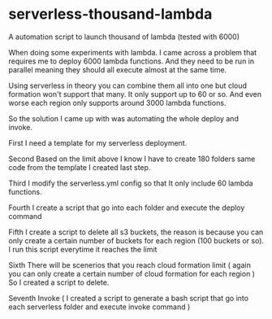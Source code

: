 # serverless-thousand-lambda
A automation script to launch thousand of lambda (tested with 6000)

When doing some experiments with lambda. I came across a problem that requires me to deploy 6000 lambda functions. And they need to be run in parallel meaning they should all execute almost at the same time.

Using serverless in theory you can combine them all into one but cloud formation won't support that many. It only support up to 60 or so. And even worse each region only supports around 3000 lambda functions. 

So the solution I came up with was automating the whole deploy and invoke.

First I need a template for my serverless deployment.

Second Based on the limit above I know I have to create 180 folders same code from the template I created last step.

Third I modify the serverless.yml config so that It only include 60 lambda functions.

Fourth I create a script that go into each folder and execute the deploy command

Fifth I create a script to delete all s3 buckets, the reason is because you can only create a certain number of buckets for each region (100 buckets or so). I run this script everytime it reaches the limit

Sixth There will be scenerios that you reach cloud formation limit ( again you can only create a certain number of cloud formation for each region ) So I created a script to delete.

Seventh Invoke ( I created a script to generate a bash script that go into each serverless folder and execute invoke command )
